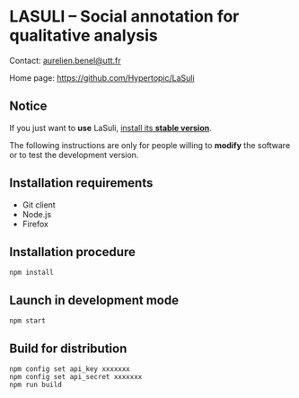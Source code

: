 LASULI – Social annotation for qualitative analysis
====================================================

Contact: <aurelien.benel@utt.fr>

Home page: <https://github.com/Hypertopic/LaSuli>

Notice
------

If you just want to **use** LaSuli, [install its **stable version**](https://hypertopic.s3.amazonaws.com/lasuli.xpi).

The following instructions are only for people willing to **modify** the software or to test the development version.

Installation requirements
-------------------------

- Git client
- Node.js
- Firefox

Installation procedure
----------------------

    npm install

Launch in development mode
--------------------------

    npm start

Build for distribution
----------------------

    npm config set api_key xxxxxxx
    npm config set api_secret xxxxxxx
    npm run build
